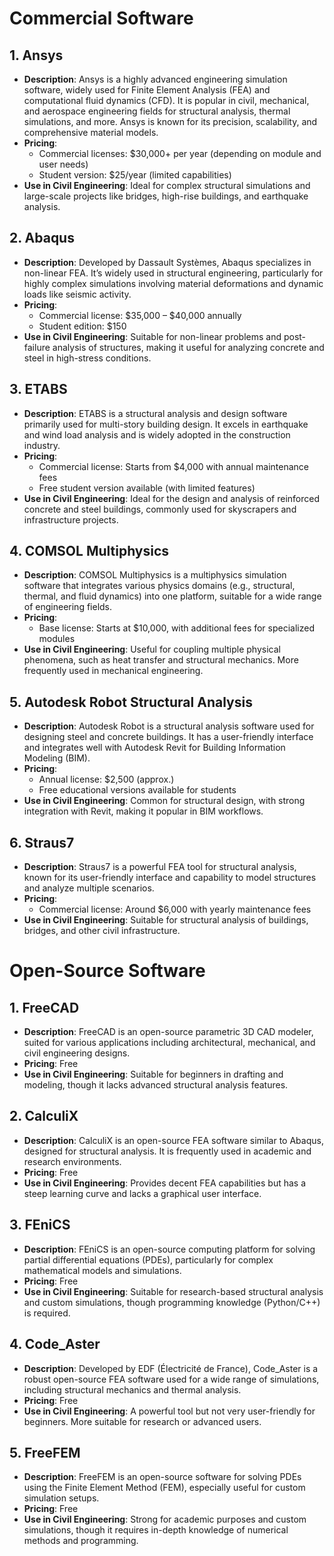 # Commercial Software

## 1. Ansys
- **Description**: Ansys is a highly advanced engineering simulation software, widely used for Finite Element Analysis (FEA) and computational fluid dynamics (CFD). It is popular in civil, mechanical, and aerospace engineering fields for structural analysis, thermal simulations, and more. Ansys is known for its precision, scalability, and comprehensive material models.
- **Pricing**:
  - Commercial licenses: $30,000+ per year (depending on module and user needs)
  - Student version: $25/year (limited capabilities)
- **Use in Civil Engineering**: Ideal for complex structural simulations and large-scale projects like bridges, high-rise buildings, and earthquake analysis.

## 2. Abaqus
- **Description**: Developed by Dassault Systèmes, Abaqus specializes in non-linear FEA. It’s widely used in structural engineering, particularly for highly complex simulations involving material deformations and dynamic loads like seismic activity.
- **Pricing**:
  - Commercial license: $35,000 – $40,000 annually
  - Student edition: $150
- **Use in Civil Engineering**: Suitable for non-linear problems and post-failure analysis of structures, making it useful for analyzing concrete and steel in high-stress conditions.

## 3. ETABS
- **Description**: ETABS is a structural analysis and design software primarily used for multi-story building design. It excels in earthquake and wind load analysis and is widely adopted in the construction industry.
- **Pricing**:
  - Commercial license: Starts from $4,000 with annual maintenance fees
  - Free student version available (with limited features)
- **Use in Civil Engineering**: Ideal for the design and analysis of reinforced concrete and steel buildings, commonly used for skyscrapers and infrastructure projects.

## 4. COMSOL Multiphysics
- **Description**: COMSOL Multiphysics is a multiphysics simulation software that integrates various physics domains (e.g., structural, thermal, and fluid dynamics) into one platform, suitable for a wide range of engineering fields.
- **Pricing**:
  - Base license: Starts at $10,000, with additional fees for specialized modules
- **Use in Civil Engineering**: Useful for coupling multiple physical phenomena, such as heat transfer and structural mechanics. More frequently used in mechanical engineering.

## 5. Autodesk Robot Structural Analysis
- **Description**: Autodesk Robot is a structural analysis software used for designing steel and concrete buildings. It has a user-friendly interface and integrates well with Autodesk Revit for Building Information Modeling (BIM).
- **Pricing**:
  - Annual license: $2,500 (approx.)
  - Free educational versions available for students
- **Use in Civil Engineering**: Common for structural design, with strong integration with Revit, making it popular in BIM workflows.

## 6. Straus7
- **Description**: Straus7 is a powerful FEA tool for structural analysis, known for its user-friendly interface and capability to model structures and analyze multiple scenarios.
- **Pricing**:
  - Commercial license: Around $6,000 with yearly maintenance fees
- **Use in Civil Engineering**: Suitable for structural analysis of buildings, bridges, and other civil infrastructure.

# Open-Source Software

## 1. FreeCAD
- **Description**: FreeCAD is an open-source parametric 3D CAD modeler, suited for various applications including architectural, mechanical, and civil engineering designs.
- **Pricing**: Free
- **Use in Civil Engineering**: Suitable for beginners in drafting and modeling, though it lacks advanced structural analysis features.

## 2. CalculiX
- **Description**: CalculiX is an open-source FEA software similar to Abaqus, designed for structural analysis. It is frequently used in academic and research environments.
- **Pricing**: Free
- **Use in Civil Engineering**: Provides decent FEA capabilities but has a steep learning curve and lacks a graphical user interface.

## 3. FEniCS
- **Description**: FEniCS is an open-source computing platform for solving partial differential equations (PDEs), particularly for complex mathematical models and simulations.
- **Pricing**: Free
- **Use in Civil Engineering**: Suitable for research-based structural analysis and custom simulations, though programming knowledge (Python/C++) is required.

## 4. Code_Aster
- **Description**: Developed by EDF (Électricité de France), Code_Aster is a robust open-source FEA software used for a wide range of simulations, including structural mechanics and thermal analysis.
- **Pricing**: Free
- **Use in Civil Engineering**: A powerful tool but not very user-friendly for beginners. More suitable for research or advanced users.

## 5. FreeFEM
- **Description**: FreeFEM is an open-source software for solving PDEs using the Finite Element Method (FEM), especially useful for custom simulation setups.
- **Pricing**: Free
- **Use in Civil Engineering**: Strong for academic purposes and custom simulations, though it requires in-depth knowledge of numerical methods and programming.
